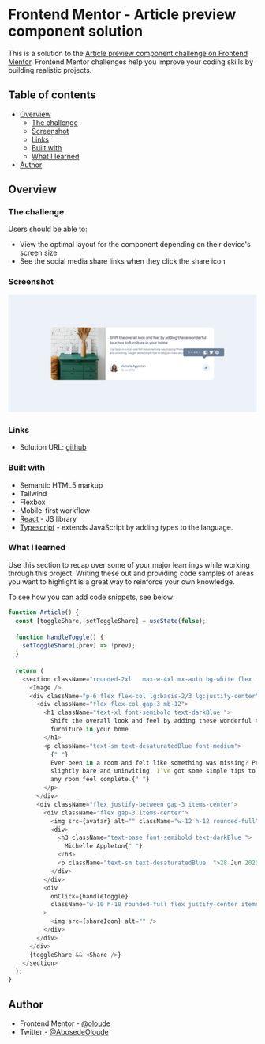 # Frontend Mentor - Article preview component solution

This is a solution to the [Article preview component challenge on Frontend Mentor](https://www.frontendmentor.io/challenges/article-preview-component-dYBN_pYFT). Frontend Mentor challenges help you improve your coding skills by building realistic projects.

## Table of contents

- [Overview](#overview)
  - [The challenge](#the-challenge)
  - [Screenshot](#screenshot)
  - [Links](#links)
  - [Built with](#built-with)
  - [What I learned](#what-i-learned)
- [Author](#author)

## Overview

### The challenge

Users should be able to:

- View the optimal layout for the component depending on their device's screen size
- See the social media share links when they click the share icon

### Screenshot

![](./public/preview.png)

### Links

- Solution URL: [github](https://github.com)

### Built with

- Semantic HTML5 markup
- Tailwind
- Flexbox
- Mobile-first workflow
- [React](https://reactjs.org/) - JS library
- [Typescript](https://www.typescriptlang.org/) - extends JavaScript by adding types to the language.

### What I learned

Use this section to recap over some of your major learnings while working through this project. Writing these out and providing code samples of areas you want to highlight is a great way to reinforce your own knowledge.

To see how you can add code snippets, see below:

```js
function Article() {
  const [toggleShare, setToggleShare] = useState(false);

  function handleToggle() {
    setToggleShare((prev) => !prev);
  }

  return (
    <section className="rounded-2xl   max-w-4xl mx-auto bg-white flex flex-col relative lg:flex-row">
      <Image />
      <div className="p-6 flex flex-col lg:basis-2/3 lg:justify-center">
        <div className="flex flex-col gap-3 mb-12">
          <h1 className="text-xl font-semibold text-darkBlue ">
            Shift the overall look and feel by adding these wonderful touches to
            furniture in your home
          </h1>
          <p className="text-sm text-desaturatedBlue font-medium">
            {" "}
            Ever been in a room and felt like something was missing? Perhaps it felt
            slightly bare and uninviting. I’ve got some simple tips to help you make
            any room feel complete.{" "}
          </p>
        </div>
        <div className="flex justify-between gap-3 items-center">
          <div className="flex gap-3 items-center">
            <img src={avatar} alt="" className="w-12 h-12 rounded-full" />
            <div>
              <h3 className="text-base font-semibold text-darkBlue ">
                Michelle Appleton{" "}
              </h3>
              <p className="text-sm text-desaturatedBlue  ">28 Jun 2020</p>
            </div>
          </div>
          <div
            onClick={handleToggle}
            className="w-10 h-10 rounded-full flex justify-center items-center z-40 relative bg-lightBlue"
          >
            <img src={shareIcon} alt="" />
          </div>
        </div>
      </div>
      {toggleShare && <Share />}
    </section>
  );
}
```

## Author

- Frontend Mentor - [@oloude](https://www.frontendmentor.io/profile/oloude)
- Twitter - [@AbosedeOloude](https://www.twitter.com/AbosedeOloude)
